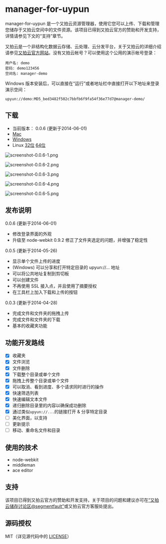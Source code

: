 manager-for-uypun
=====

manager-for-uypun 是一个又拍云资源管理器，使用它您可以上传、下载和管理您储存于又拍云空间中的文件资源。该项目已得到又拍云官方的赞助和开发支持，详情请参见下文的“支持”章节。

又拍云是一个非结构化数据云存储、云处理、云分发平台，关于又拍云的详细介绍请参见[又拍云官方网站](https://www.upyun.com/)。没有又拍云帐号？可以使用这个公用的演示帐号登录：

```
用户名: demo
密码: demo123456
空间名: manager-demo
```

Windows 版本安装后，可以直接在“运行”或者地址栏中直接打开以下地址来登录演示空间：

```
upyun://demo:MD5_bed3482f502c7bbfb6f9fa54f36e77d7@manager-demo/
```

下载
------

* 当前版本： 0.0.6 (更新于2014-06-01)
* [Mac](http://micyin.b0.upaiyun.com/manager-for-upyun/manager-for-upyun-0.0.6-osx.zip)
* [Windows](http://micyin.b0.upaiyun.com/manager-for-upyun/manager-for-upyun-0.0.6-win32.exe)
* Linux [32位](http://micyin.b0.upaiyun.com/manager-for-upyun/manager-for-upyun-0.0.6-linux-ia32.zip) [64位](http://micyin.b0.upaiyun.com/manager-for-upyun/manager-for-upyun-0.0.6-linux-x64.zip)

![screenshot-0.0.6-1.png](http://micyin.b0.upaiyun.com/manager-for-upyun/screenshot-0.0.6-1.png)

![screenshot-0.0.6-2.png](http://micyin.b0.upaiyun.com/manager-for-upyun/screenshot-0.0.6-2.png)

![screenshot-0.0.6-3.png](http://micyin.b0.upaiyun.com/manager-for-upyun/screenshot-0.0.6-3.png)

![screenshot-0.0.6-4.png](http://micyin.b0.upaiyun.com/manager-for-upyun/screenshot-0.0.6-4.png)

![screenshot-0.0.6-5.png](http://micyin.b0.upaiyun.com/manager-for-upyun/screenshot-0.0.6-5.png)

发布说明
------

0.0.6 (更新于2014-06-01)

* 修改登录界面的外观
* 升级至 node-webkit 0.9.2 修正了文件夹选定的问题，并增强了稳定性

0.0.5 (更新于2014-05-26)

* 显示单个文件上传的进度
* (Windows) 可以分享和打开特定目录的 upyun://... 地址
* 可以将公共地址复制到剪切板
* 可以创建文件
* 不再使用 SSL 接入点，并且使用了摘要授权
* 在工具栏上加入下载和上传的按钮

0.0.3 (更新于2014-04-28)

* 完成文件和文件夹的拖拽上传
* 完成文件和文件夹的下载
* 基本的收藏夹功能

功能开发路线
------

- [x] 收藏夹
- [x] 文件浏览
- [x] 文件删除
- [x] 下载整个目录或单个文件
- [x] 拖拽上传整个目录或单个文件
- [x] 可以取消、看到进度、多个请求同时进行的操作
- [x] 快速筛选列表
- [x] 快速编辑文本文件
- [x] 递归删除目录里的内容以确保成功删除
- [x] 通过类似`upyun://...`的链接打开 & 分享特定目录
- [ ] 美化界面，以支持
- [ ] 更新提示
- [ ] 移动、重命名文件和目录

使用的技术
------

* node-webkit
* middleman
* ace editor

支持
------

该项目已得到又拍云官方的赞助和开发支持，关于项目的问题和建议亦可在[“又拍云储存讨论区@segmentfault”](http://segmentfault.com/upyun)或又拍云官方客服处提出。

源码授权
------

MIT（详见源代码中的 [LICENSE](LICENSE)）

